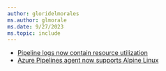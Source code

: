 ```yaml
---
author: gloridelmorales
ms.author: glmorale
ms.date: 9/27/2023
ms.topic: include
---
```


- [Pipeline logs now contain resource utilization](#pipeline-logs-now-contain-resource-utilization)
- [Azure Pipelines agent now supports Alpine Linux](#azure-pipelines-agent-now-supports-alpine-linux)